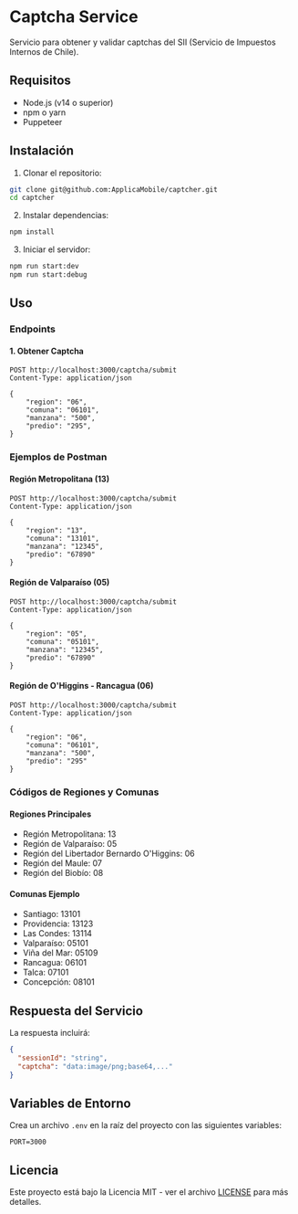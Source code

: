 # Captcha Service

Servicio para obtener y validar captchas del SII (Servicio de Impuestos Internos de Chile).

## Requisitos

- Node.js (v14 o superior)
- npm o yarn
- Puppeteer

## Instalación

1. Clonar el repositorio:

```bash
git clone git@github.com:ApplicaMobile/captcher.git
cd captcher
```

2. Instalar dependencias:

```bash
npm install
```

3. Iniciar el servidor:

```bash
npm run start:dev
npm run start:debug
```

## Uso

### Endpoints

#### 1. Obtener Captcha

```http
POST http://localhost:3000/captcha/submit
Content-Type: application/json

{
    "region": "06",
    "comuna": "06101",
    "manzana": "500",
    "predio": "295",
}
```

### Ejemplos de Postman

#### Región Metropolitana (13)

```http
POST http://localhost:3000/captcha/submit
Content-Type: application/json

{
    "region": "13",
    "comuna": "13101",
    "manzana": "12345",
    "predio": "67890"
}
```

#### Región de Valparaíso (05)

```http
POST http://localhost:3000/captcha/submit
Content-Type: application/json

{
    "region": "05",
    "comuna": "05101",
    "manzana": "12345",
    "predio": "67890"
}
```

#### Región de O'Higgins - Rancagua (06)

```http
POST http://localhost:3000/captcha/submit
Content-Type: application/json

{
    "region": "06",
    "comuna": "06101",
    "manzana": "500",
    "predio": "295"
}
```

### Códigos de Regiones y Comunas

#### Regiones Principales

- Región Metropolitana: 13
- Región de Valparaíso: 05
- Región del Libertador Bernardo O'Higgins: 06
- Región del Maule: 07
- Región del Biobío: 08

#### Comunas Ejemplo

- Santiago: 13101
- Providencia: 13123
- Las Condes: 13114
- Valparaíso: 05101
- Viña del Mar: 05109
- Rancagua: 06101
- Talca: 07101
- Concepción: 08101

## Respuesta del Servicio

La respuesta incluirá:

```json
{
  "sessionId": "string",
  "captcha": "data:image/png;base64,..."
}
```

## Variables de Entorno

Crea un archivo `.env` en la raíz del proyecto con las siguientes variables:

```env
PORT=3000
```

## Licencia

Este proyecto está bajo la Licencia MIT - ver el archivo [LICENSE](LICENSE) para más detalles.
